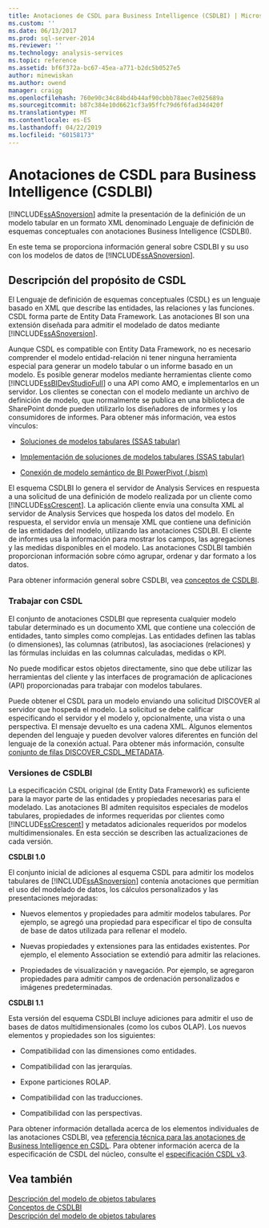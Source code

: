 ```yaml
---
title: Anotaciones de CSDL para Business Intelligence (CSDLBI) | Microsoft Docs
ms.custom: ''
ms.date: 06/13/2017
ms.prod: sql-server-2014
ms.reviewer: ''
ms.technology: analysis-services
ms.topic: reference
ms.assetid: bf6f372a-bc67-45ea-a771-b2dc5b0527e5
author: minewiskan
ms.author: owend
manager: craigg
ms.openlocfilehash: 760e90c34c84bd4b44af90cbbb78aec7e025689a
ms.sourcegitcommit: b87c384e10d6621cf3a95ffc79d6f6fad34d420f
ms.translationtype: MT
ms.contentlocale: es-ES
ms.lasthandoff: 04/22/2019
ms.locfileid: "60158173"
---
```

# <a name="csdl-annotations-for-business-intelligence-csdlbi"></a>Anotaciones de CSDL para Business Intelligence (CSDLBI)
  [!INCLUDE[ssASnoversion](../../includes/ssasnoversion-md.md)] admite la presentación de la definición de un modelo tabular en un formato XML denominado Lenguaje de definición de esquemas conceptuales con anotaciones Business Intelligence (CSDLBI).  
  
 En este tema se proporciona información general sobre CSDLBI y su uso con los modelos de datos de [!INCLUDE[ssASnoversion](../../includes/ssasnoversion-md.md)].  
  
## <a name="understanding-the-role-of-csdl"></a>Descripción del propósito de CSDL  
 El Lenguaje de definición de esquemas conceptuales (CSDL) es un lenguaje basado en XML que describe las entidades, las relaciones y las funciones. CSDL forma parte de Entity Data Framework. Las anotaciones BI son una extensión diseñada para admitir el modelado de datos mediante [!INCLUDE[ssASnoversion](../../includes/ssasnoversion-md.md)].  
  
 Aunque CSDL es compatible con Entity Data Framework, no es necesario comprender el modelo entidad-relación ni tener ninguna herramienta especial para generar un modelo tabular o un informe basado en un modelo. Es posible generar modelos mediante herramientas cliente como [!INCLUDE[ssBIDevStudioFull](../../includes/ssbidevstudiofull-md.md)] o una API como AMO, e implementarlos en un servidor. Los clientes se conectan con el modelo mediante un archivo de definición de modelo, que normalmente se publica en una biblioteca de SharePoint donde pueden utilizarlo los diseñadores de informes y los consumidores de informes. Para obtener más información, vea estos vínculos:  
  
-   [Soluciones de modelos tabulares &#40;SSAS tabular&#41;](../tabular-model-solutions-ssas-tabular.md)  
  
-   [Implementación de soluciones de modelos tabulares &#40;SSAS tabular&#41;](../tabular-models/tabular-model-solution-deployment-ssas-tabular.md)  
  
-   [Conexión de modelo semántico de BI PowerPivot &#40;.bism&#41;](../power-pivot-sharepoint/power-pivot-bi-semantic-model-connection-bism.md)  
  
 El esquema CSDLBI lo genera el servidor de Analysis Services en respuesta a una solicitud de una definición de modelo realizada por un cliente como [!INCLUDE[ssCrescent](../../includes/sscrescent-md.md)]. La aplicación cliente envía una consulta XML al servidor de Analysis Services que hospeda los datos del modelo. En respuesta, el servidor envía un mensaje XML que contiene una definición de las entidades del modelo, utilizando las anotaciones CSDLBI. El cliente de informes usa la información para mostrar los campos, las agregaciones y las medidas disponibles en el modelo. Las anotaciones CSDLBI también proporcionan información sobre cómo agrupar, ordenar y dar formato a los datos.  
  
 Para obtener información general sobre CSDLBI, vea [conceptos de CSDLBI](https://docs.microsoft.com/bi-reference/csdl/csdlbi-concepts).  
  
### <a name="working-with-csdl"></a>Trabajar con CSDL  
 El conjunto de anotaciones CSDLBI que representa cualquier modelo tabular determinado es un documento XML que contiene una colección de entidades, tanto simples como complejas. Las entidades definen las tablas (o dimensiones), las columnas (atributos), las asociaciones (relaciones) y las fórmulas incluidas en las columnas calculadas, medidas o KPI.  
  
 No puede modificar estos objetos directamente, sino que debe utilizar las herramientas del cliente y las interfaces de programación de aplicaciones (API) proporcionadas para trabajar con modelos tabulares.  
  
 Puede obtener el CSDL para un modelo enviando una solicitud DISCOVER al servidor que hospeda el modelo. La solicitud se debe calificar especificando el servidor y el modelo y, opcionalmente, una vista o una perspectiva. El mensaje devuelto es una cadena XML. Algunos elementos dependen del lenguaje y pueden devolver valores diferentes en función del lenguaje de la conexión actual. Para obtener más información, consulte [conjunto de filas DISCOVER_CSDL_METADATA](https://docs.microsoft.com/bi-reference/schema-rowsets/xml/discover-csdl-metadata-rowset).  
  
### <a name="csdlbi-versions"></a>Versiones de CSDLBI  
 La especificación CSDL original (de Entity Data Framework) es suficiente para la mayor parte de las entidades y propiedades necesarias para el modelado. Las anotaciones BI admiten requisitos especiales de modelos tabulares, propiedades de informes requeridas por clientes como [!INCLUDE[ssCrescent](../../includes/sscrescent-md.md)] y metadatos adicionales requeridos por modelos multidimensionales. En esta sección se describen las actualizaciones de cada versión.  
  
 **CSDLBI 1.0**  
  
 El conjunto inicial de adiciones al esquema CSDL para admitir los modelos tabulares de [!INCLUDE[ssASnoversion](../../includes/ssasnoversion-md.md)] contenía anotaciones que permitían el uso del modelado de datos, los cálculos personalizados y las presentaciones mejoradas:  
  
-   Nuevos elementos y propiedades para admitir modelos tabulares. Por ejemplo, se agregó una propiedad para especificar el tipo de consulta de base de datos utilizada para rellenar el modelo.  
  
-   Nuevas propiedades y extensiones para las entidades existentes.  Por ejemplo, el elemento Association se extendió para admitir las relaciones.  
  
-   Propiedades de visualización y navegación. Por ejemplo, se agregaron propiedades para admitir campos de ordenación personalizados e imágenes predeterminadas.  
  
 **CSDLBI 1.1**  
  
 Esta versión del esquema CSDLBI incluye adiciones para admitir el uso de bases de datos multidimensionales (como los cubos OLAP). Los nuevos elementos y propiedades son los siguientes:  
  
-   Compatibilidad con las dimensiones como entidades.  
  
-   Compatibilidad con las jerarquías.  
  
-   Expone particiones ROLAP.  
  
-   Compatibilidad con las traducciones.  
  
-   Compatibilidad con las perspectivas.  
  
 Para obtener información detallada acerca de los elementos individuales de las anotaciones CSDLBI, vea [referencia técnica para las anotaciones de Business Intelligence en CSDL](https://docs.microsoft.com/bi-reference/csdl/technical-reference-for-bi-annotations-to-csdl). Para obtener información acerca de la especificación de CSDL del núcleo, consulte el [especificación CSDL v3](https://docs.microsoft.com/ef/ef6/modeling/designer/advanced/edmx/csdl-spec).  
  
  
## <a name="see-also"></a>Vea también  
 [Descripción del modelo de objetos tabulares](representation/understanding-tabular-object-model-at-levels-1050-through-1103.md)   
 [Conceptos de CSDLBI](https://docs.microsoft.com/bi-reference/csdl/csdlbi-concepts)   
 [Descripción del modelo de objetos tabulares](representation/understanding-tabular-object-model-at-levels-1050-through-1103.md)  
  
  
